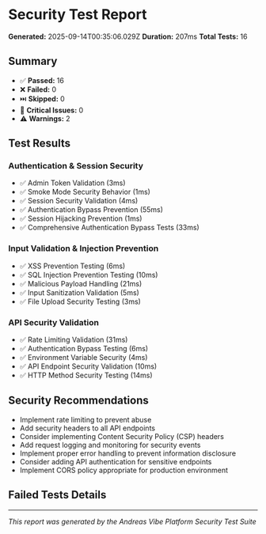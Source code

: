 # Security Test Report

**Generated:** 2025-09-14T00:35:06.029Z
**Duration:** 207ms
**Total Tests:** 16

## Summary

- ✅ **Passed:** 16
- ❌ **Failed:** 0
- ⏭️ **Skipped:** 0
- 🚨 **Critical Issues:** 0
- ⚠️ **Warnings:** 2

## Test Results

### Authentication & Session Security

- ✅ Admin Token Validation (3ms)
- ✅ Smoke Mode Security Behavior (1ms)
- ✅ Session Security Validation (4ms)
- ✅ Authentication Bypass Prevention (55ms)
- ✅ Session Hijacking Prevention (1ms)
- ✅ Comprehensive Authentication Bypass Tests (33ms)

### Input Validation & Injection Prevention

- ✅ XSS Prevention Testing (6ms)
- ✅ SQL Injection Prevention Testing (10ms)
- ✅ Malicious Payload Handling (21ms)
- ✅ Input Sanitization Validation (5ms)
- ✅ File Upload Security Testing (3ms)

### API Security Validation

- ✅ Rate Limiting Validation (31ms)
- ✅ Authentication Bypass Testing (6ms)
- ✅ Environment Variable Security (4ms)
- ✅ API Endpoint Security Validation (10ms)
- ✅ HTTP Method Security Testing (14ms)

## Security Recommendations

- Implement rate limiting to prevent abuse
- Add security headers to all API endpoints
- Consider implementing Content Security Policy (CSP) headers
- Add request logging and monitoring for security events
- Implement proper error handling to prevent information disclosure
- Consider adding API authentication for sensitive endpoints
- Implement CORS policy appropriate for production environment

## Failed Tests Details

---

_This report was generated by the Andreas Vibe Platform Security Test Suite_
